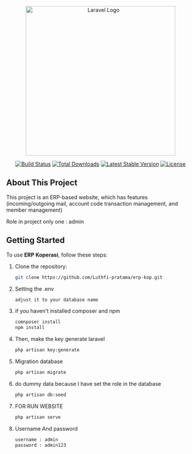 <p align="center"><a href="https://laravel.com" target="_blank"><img src="https://raw.githubusercontent.com/laravel/art/master/logo-lockup/5%20SVG/2%20CMYK/1%20Full%20Color/laravel-logolockup-cmyk-red.svg" width="400" alt="Laravel Logo"></a></p>

<p align="center">
<a href="https://github.com/laravel/framework/actions"><img src="https://github.com/laravel/framework/workflows/tests/badge.svg" alt="Build Status"></a>
<a href="https://packagist.org/packages/laravel/framework"><img src="https://img.shields.io/packagist/dt/laravel/framework" alt="Total Downloads"></a>
<a href="https://packagist.org/packages/laravel/framework"><img src="https://img.shields.io/packagist/v/laravel/framework" alt="Latest Stable Version"></a>
<a href="https://packagist.org/packages/laravel/framework"><img src="https://img.shields.io/packagist/l/laravel/framework" alt="License"></a>
</p>

## About This Project

This project is an ERP-based website, which has features (incoming/outgoing mail, account code transaction management, and member management)

Role in project only one : admin

## Getting Started

To use **ERP Koperasi**, follow these steps:

1. Clone the repository:

   ```bash
   git clone https://github.com/Luthfi-pratama/erp-kop.git

2. Setting the .env
   
   ```bash
   adjust it to your database name

3. if you haven't installed composer and npm

   ```bash
   comnposer install
   npm install

4. Then, make the key generate laravel

   ```bash
   php artisan key:generate

5. Migration database

   ```bash
   php artisan migrate

6. do dummy data because I have set the role in the database

   ```bash
   php artisan db:seed

7. FOR RUN WEBSITE

   ```bash
   php artisan serve

8. Username And password

   ```bash
   username : admin
   password : admin123
   
   
